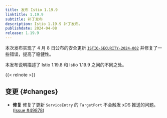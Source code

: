 ```yaml
---
title: 发布 Istio 1.19.9
linktitle: 1.19.9
subtitle: 补丁发布
description: Istio 1.19.9 补丁发布。
publishdate: 2024-04-08
release: 1.19.9
---
```


本次发布实现了 4 月 8 日公布的安全更新 [`ISTIO-SECURITY-2024-002`](/zh/news/security/istio-security-2024-002)
并修复了一些错误，提高了稳健性。

本发布说明描述了 Istio 1.19.8 和 Istio 1.19.9 之间的不同之处。

{{< relnote >}}

## 变更 {#changes}

- **修复** 修复了更新 `ServiceEntry` 的 `TargetPort` 不会触发 xDS 推送的问题。
  ([Issue #49878](https://github.com/istio/istio/issues/49878))
